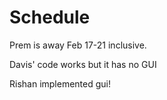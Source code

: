 # Schedule

Prem is away Feb 17-21 inclusive.

Davis' code works but it has no GUI

Rishan implemented gui!
